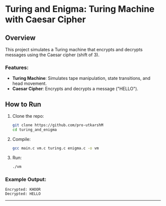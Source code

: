 # Turing and Enigma: Turing Machine with Caesar Cipher

## Overview

This project simulates a Turing machine that encrypts and decrypts messages using the Caesar cipher (shift of 3).

### Features:
- **Turing Machine**: Simulates tape manipulation, state transitions, and head movement.
- **Caesar Cipher**: Encrypts and decrypts a message ("HELLO").

## How to Run

1. Clone the repo:

   ```bash
   git clone https://github.com/pro-utkarshM
   cd turing_and_enigma
   ```

2. Compile:

   ```bash
   gcc main.c vm.c turing.c enigma.c -o vm
   ```

3. Run:

   ```bash
   ./vm
   ```

### Example Output:

```
Encrypted: KHOOR
Decrypted: HELLO
```

---
